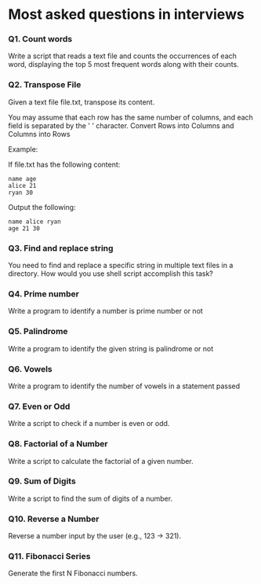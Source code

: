 
# Most asked questions in interviews

### Q1. Count words
Write a script that reads a text file and counts the occurrences of each word, displaying the top 5 most frequent words along with their counts.

### Q2. Transpose File
Given a text file file.txt, transpose its content.

You may assume that each row has the same number of columns, and each field is separated by the ' ' character.
Convert Rows into Columns and Columns into Rows

Example:

If file.txt has the following content:
```
name age
alice 21
ryan 30
```
Output the following:
```
name alice ryan
age 21 30
```

### Q3. Find and replace string

You need to find and replace a specific string in multiple text files in a directory. How would you use shell script accomplish this task?

### Q4. Prime number
Write a program to identify a number is prime number or not

### Q5. Palindrome
Write a program to identify the given string is palindrome or not

### Q6. Vowels

Write a program to identify the number of vowels in a statement passed

### Q7. Even or Odd

Write a script to check if a number is even or odd.

### Q8. Factorial of a Number

Write a script to calculate the factorial of a given number.

### Q9. Sum of Digits

Write a script to find the sum of digits of a number.

### Q10. Reverse a Number

Reverse a number input by the user (e.g., 123 → 321).

### Q11. Fibonacci Series

Generate the first N Fibonacci numbers.
